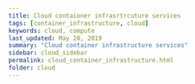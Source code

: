 ```yaml
---
title: Cloud contaioner infrasrtrcuture services
tags: [container_infrastructure, cloud]
keywords: cloud, compute
last_updated: May 20, 2019
summary: "Cloud container infrastructure services"
sidebar: cloud_sidebar
permalink: cloud_container_infrastructure.html
folder: cloud
---
```


